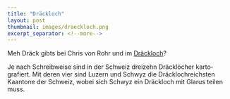 ```yaml
---
title: "Dräckloch"
layout: post
thumbnail: images/draeckloch.png
excerpt_separator: <!--more-->
---
```


Meh Dräck gibts bei Chris von Rohr und im [Dräckloch](https://s.geo.admin.ch/6vbtdkkilt99)?

Je nach Schreibweise sind in der Schweiz dreizehn Dräcklöcher karto­grafiert. Mit deren vier sind Luzern und Schwyz die Dräcklochreichsten Kaantone der Schweiz, wobei sich Schwyz ein Dräckloch mit Glarus teilen muss. 
<!--more-->
